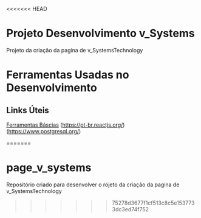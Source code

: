<<<<<<< HEAD
# Projeto Desenvolvimento v_Systems
Projeto da criação da pagina de v_SystemsTechnology

# Ferramentas Usadas no Desenvolvimento

## Links Úteis
[Ferramentas Báscias](https://spring.io/projects/spring-boot)
		  (https://pt-br.reactjs.org/)
		  (https://www.postgresql.org/)


=======
# page_v_systems
Repositório criado para desenvolver o rojeto da criação da pagina de v_SystemsTechnology
>>>>>>> 75278d3677f1cf513c8c5e1537733dc3ed74f752
